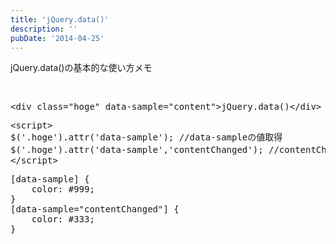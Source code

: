 ```yaml
---
title: 'jQuery.data()'
description: ''
pubDate: '2014-04-25'
---
```


<p>jQuery.data()の基本的な使い方メモ</p>
<p>&nbsp;</p>
<pre class="brush: xml; title: ; notranslate" title="">&lt;div class="hoge" data-sample="content"&gt;jQuery.data()&lt;/div&gt;
</pre>
<pre class="brush: jscript; title: ; notranslate" title="">&lt;script&gt;
$('.hoge').attr('data-sample'); //data-sampleの値取得
$('.hoge').attr('data-sample','contentChanged'); //contentChangedに書き換え
&lt;/script&gt;
</pre>
<pre class="brush: css; title: ; notranslate" title="">[data-sample] {
	color: #999;
}
[data-sample="contentChanged"] {
	color: #333;
}
</pre>

